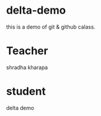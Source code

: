 # delta-demo
this is a demo of git &amp; github calass.

# Teacher
shradha kharapa 

# student
delta demo
